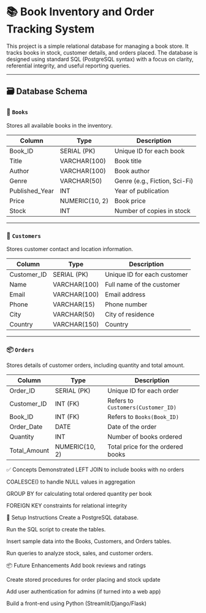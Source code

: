 # 📚 Book Inventory and Order Tracking System

This project is a simple relational database for managing a book store. It tracks books in stock, customer details, and orders placed. The database is designed using standard SQL (PostgreSQL syntax) with a focus on clarity, referential integrity, and useful reporting queries.

---

## 🗃️ Database Schema

### 📘 `Books`
Stores all available books in the inventory.

| Column         | Type           | Description                 |
|----------------|----------------|-----------------------------|
| Book_ID        | SERIAL (PK)    | Unique ID for each book     |
| Title          | VARCHAR(100)   | Book title                  |
| Author         | VARCHAR(100)   | Book author                 |
| Genre          | VARCHAR(50)    | Genre (e.g., Fiction, Sci-Fi)|
| Published_Year | INT            | Year of publication         |
| Price          | NUMERIC(10, 2) | Book price                  |
| Stock          | INT            | Number of copies in stock   |

---

### 👤 `Customers`
Stores customer contact and location information.

| Column      | Type           | Description               |
|-------------|----------------|---------------------------|
| Customer_ID | SERIAL (PK)    | Unique ID for each customer |
| Name        | VARCHAR(100)   | Full name of the customer |
| Email       | VARCHAR(100)   | Email address             |
| Phone       | VARCHAR(15)    | Phone number              |
| City        | VARCHAR(50)    | City of residence         |
| Country     | VARCHAR(150)   | Country                   |

---

### 📦 `Orders`
Stores details of customer orders, including quantity and total amount.

| Column       | Type           | Description                          |
|--------------|----------------|--------------------------------------|
| Order_ID     | SERIAL (PK)    | Unique ID for each order             |
| Customer_ID  | INT (FK)       | Refers to `Customers(Customer_ID)`   |
| Book_ID      | INT (FK)       | Refers to `Books(Book_ID)`           |
| Order_Date   | DATE           | Date of the order                    |
| Quantity     | INT            | Number of books ordered              |
| Total_Amount | NUMERIC(10, 2) | Total price for the ordered books    |



  ✅ Concepts Demonstrated
LEFT JOIN to include books with no orders

COALESCE() to handle NULL values in aggregation

GROUP BY for calculating total ordered quantity per book

FOREIGN KEY constraints for relational integrity

🔧 Setup Instructions
Create a PostgreSQL database.

Run the SQL script to create the tables.

Insert sample data into the Books, Customers, and Orders tables.

Run queries to analyze stock, sales, and customer orders.

📦 Future Enhancements
Add book reviews and ratings

Create stored procedures for order placing and stock update

Add user authentication for admins (if turned into a web app)

Build a front-end using Python (Streamlit/Django/Flask)
